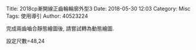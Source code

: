 Title: 2018cp漸開線正齒輪輪廓外型3
Date: 2018-05-30 12:03
Category: Misc
Tags: 使用導引
Author: 40523224

完成兩齒嚙合靜態繪圖後, 請嘗試轉為動態繪圖.

設定尺數=48,24

<!-- PELICAN_END_SUMMARY -->

<!-- 導入 Brython 標準程式庫 -->

<script src="../data/Brython-3.3.1/brython.js"></script>

<script src="../data/Brython-3.3.1/brython_stdlib.js"></script>

<!-- 啟動 Brython -->

<script>
window.onload=function(){
// 設定 data/py 為共用程式路徑
brython({debug:1, pythonpath:['./../data/py']});
}
</script>


<!-- 以下處理 Cango Spur Gear -->

<!-- Cango 程式庫 -->

<script type="text/javascript" src="./../data/w11/cango
/Cango-9v05-min.js"></script>

<script type="text/javascript" src="./../data/w11/cango
/CangoAxes-2v09.js"></script>

<script type="text/javascript" src="./../data/w11/cango
/CangoAnimation-5v00.js"></script>

<script type="text/javascript" src="./../data/w11/cango
/gearUtils-05.js"></script>

<canvas id='cango_gear' width='1200' height='800'></canvas>

<script type="text/python">
# 將 導入的 document 設為 doc 主要原因在於與舊程式碼相容
from browser import document as doc
# 由於 Python3 與 Javascript 程式碼已經不再混用, 因此來自 Javascript 的變數, 必須居中透過 window 物件轉換
from browser import window
import math

# 主要用來取得畫布大小
canvas = doc["cango_gear"]
# 此程式採用 Cango Javascript 程式庫繪圖, 因此無需 ctx
ctx = canvas.getContext("2d")
cango = window.Cango.new
# 針對變數的轉換, shapeDefs 在 Cango 中資料型別為變數, 可以透過 window 轉換
shapedefs = window.shapeDefs
# 目前 Cango 結合 Animation 在 Brython 尚無法運作, 此刻只能繪製靜態圖形
# in CangoAnimation.js
#interpolate1 = window.interpolate
# Cobi 與 createGearTooth 都是 Cango Javascript 程式庫中的物件
#cobj = window.Cobj.new
shape = window.Shape.new
path = window.Path.new
creategeartooth = window.createGearTooth.new

tweener = window.Tweener.new
# 經由 Cango 轉換成 Brython 的 cango, 指定將圖畫在 id="cango_gear" 的 canvas 上
cgo = cango("cango_gear")

######################################
# 畫正齒輪輪廓
#####################################
def cangoGear(n, m, pa):
    # n 為齒數
    #n = 20
    # pa 為壓力角
    #pa = 25
    # m 為模數, 根據畫布的寬度, 計算適合的模數大小
    # Module = mm of pitch diameter per tooth
    #m = 0.8*canvas.width/n
    # pr 為節圓半徑
    pr = n*m/2 # gear Pitch radius
    # generate gear
    data = creategeartooth(m, n, pa)
    # Brython 程式中的 print 會將資料印在 Browser 的 console 區
    #print(data)
    gearTooth = shape(data, {
      "fillColor":"#ddd0dd",
      "border": True,
      "strokeColor": "#606060" })
    gearTooth.rotate(180/n) # rotate gear 1/2 tooth to mesh
    # 單齒的齒形資料經過旋轉後, 將資料複製到 gear 物件中
    gear = gearTooth.dup()
    # gear 為單一齒的輪廓資料
    #cgo.render(gearTooth)

    # 利用單齒輪廓旋轉, 產生整個正齒輪外形
    for i in range(1, n):
        # 將 gearTooth 中的資料複製到 newTooth
        newTooth = gearTooth.dup()
        # 配合迴圈, newTooth 的齒形資料進行旋轉, 然後利用 appendPath 方法, 將資料併入 gear
        newTooth.rotate(360*i/n)
        # appendPath 為 Cango 程式庫中的方法, 第二個變數為 True, 表示要刪除最前頭的 Move to SVG Path 標註符號
        gear.appendPath(newTooth, True) # trim move command = True

    # 建立軸孔
    # add axle hole, hr 為 hole radius
    hr = 0.6*pr # diameter of gear shaft
    shaft = path(shapedefs.circle(hr))
    shaft.revWinding()
    gear.appendPath(shaft) # retain the 'moveTo' command for shaft sub path

    # setup the animation
    # backlash (mm)
    bklsh = 0.04*m
    # centre shift to make backlash
    dC = bklsh/(2*math.tan(math.pi*pa/180))
    # np 為小齒輪齒數
    np = 20
    # gear ratio
    gr = n/np              
    gearConfig = {'cx':-pr, 'cy':0, 'degs':[0, 360]}
    # gr*0.666 rpm
    #pinionConfig = {'cx':pr+dC, 'cy':0, 'degs':[0, -gr*360]}
    # 0.666 rpm
    # 目前並非以 tweener 執行動畫
    #twnr = tweener(0, 90000, "loop")
    return gear

# 設定兩齒齒數
n = 48
n2 = 24
reduced_ratio = 0.5
# 使用 80% 的畫布寬度
m = 0.5*canvas.width/((n+n2)*reduced_ratio)
# 設定共同的壓力角
pa = 25
# n 齒輪的節圓半徑
pr = n*m/2
# n2 齒輪的節圓半徑
pr2 = n2*m/2
# 建立 gear
gear = cangoGear(n, m, pa)
cx = canvas.width/2
cy = canvas.height/2
#gear.translate(cx, cy)
# render 繪出靜態正齒輪輪廓
#cgo.render(gear)
# 利用 gear 資料複製一份, 命名為 gear1
#gear1 = gear.dup()
# 建立 gear1
gear1 = cangoGear(n2, m, pa)


from time import time
from browser.timer import request_animation_frame as raf
from browser.timer import set_interval

deg = math.pi/180

def draw():
    cgo.clearCanvas()
    gear.rotate(2*deg)
    # 在特定位置, 以特定 scale, 特定 degs 執行 render
    # 設定囓合點在畫布正中央
    # 囓合點往左偏 pr/2 即為 n 齒輪的圓心 x 座標
    #cgo.render(gear, {'x':cx-pr*reduced_ratio, 'y':cy, 'scl':reduced_ratio, 'degs':0})
    cgo.render(gear, {'x':cx-(pr+pr2)*reduced_ratio, 'y':cy, 'scl':0.5, 'degs':0})
    # 根據兩齒輪齒數比決定 n2 齒輪轉速
    gear1.rotate(-2*deg*n/n2)
    # 囓合點往右偏 pr2/2 即為 n2 齒輪的圓心 x 座標, 且 n2 齒轉 180 加一齒角度後囓合
    cgo.render(gear1, {'x':cx, 'y':cy, 'scl':reduced_ratio, 'degs':180+(360/n2/2)})
    
set_interval(draw, 2)
</script>